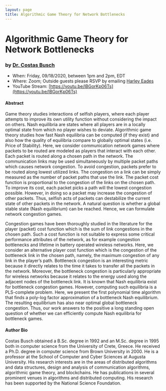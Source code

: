 ```yaml
---
layout: page
title: Algorithmic Game Theory for Network Bottlenecks
---
```


 Algorithmic Game Theory for Network Bottlenecks
======
### by [Dr. Costas Busch](/)

- When: Friday, 09/18/2020, between 1pm and 2pm, EDT
- Where: Zoom; Outside guests please RSVP by emailing <a href="mailto:harley.eades@gmail.com">Harley Eades</a>
- YouTube Stream: [https://youtu.be/lBGorKp06Ts](https://youtu.be/lBGorKp06Ts)

#### Abstract

Game theory studies interactions of selfish players, where each player
attempts to improve its own utility function without considering the
impact on others. Nash equilibria are states where all players are in
a locally optimal state from which no player wishes to
deviate. Algorithmic game theory studies how fast Nash equilibria can
be computed (if they exist) and also how the quality of equilibria
compare to globally optimal states (i.e. Price of Stability). Here, we
consider communication network games where packets to be routed are
modeled as players that interact with each other. Each packet is
routed along a chosen path in the network. The communication links may
be used simultaneously by multiple packet paths which causes network
congestion. To avoid congestion, packets prefer to be routed along
lowest utilized links. The congestion on a link can be simply measured
as the number of packet paths that use the link. The packet cost
function is proportional to the congestion of the links on the chosen
path.  To improve its cost, each packet picks a path will the lowest
congestion possible. However, in doing so a packet may increase the
congestion of other packets. Thus, selfish acts of packets can
destabilize the current state of other packets in the network. A
natural question is whether a global stable state (Nash equilibrium)
can be reached. Hence, we can formulate network congestion games.

Congestion games have been thoroughly studied in the literature for
the player (packet) cost function which is the sum of link congestions
in the chosen path. Such a cost function is not suitable to express
some critical performance attributes of the network, as for example
congestion bottlenecks and lifetime in battery operated wireless
networks. Here, we consider an alternative player cost function which
is the congestion of the bottleneck link in the chosen path, namely,
the maximum congestion of any link in the player’s path. Bottleneck
congestion is an interesting metric because it directly relates to the
time it takes to transfer all the packets in the network. Moreover,
the bottleneck congestion is particularly appropriate for wireless
networks because it relates to the energy used along the adjacent
nodes of the bottleneck link. It is known that Nash equilibria exist
for bottleneck congestion games. However, computing such equilibria is
a PLS-complete problem. Here, we present the first polynomial time
algorithm that finds a poly-log factor approximation of a bottleneck
Nash equilibrium. The resulting equilibrium has also near optimal
global bottleneck congestion. Thus, our work answers to the positive a
long standing open question of whether we can efficiently compute Nash
equilibria for bottleneck games.

#### Author Bio

Costas Busch obtained a B.Sc. degree in 1992 and an M.Sc. degree in
1995 both in computer science from the University of Crete, Greece. He
received a Ph.D. degree in computer science from Brown University in 2000.
He is a professor at the School of Computer and Cyber Sciences
at Augusta University. His research interests are in the areas of
distributed algorithms and data structures, design and analysis of
communication algorithms, algorithmic game theory, and blockchains. He
has publications in several prominent venues in algorithms and
distributed computing.  His research has been supported by the
National Science Foundation.

